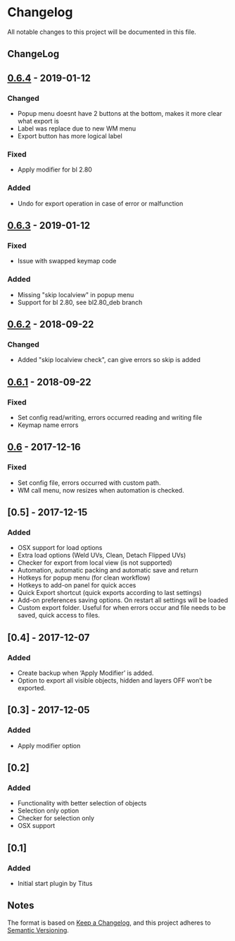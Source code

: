 # Changelog
All notable changes to this project will be documented in this file.

ChangeLog
---------
## [0.6.4] - 2019-01-12
### Changed
- Popup menu doesnt have 2 buttons at the bottom, makes it more clear what export is
- Label was replace due to new WM menu
- Export button has more logical label

### Fixed
- Apply modifier for bl 2.80

### Added
- Undo for export operation in case of error or malfunction

## [0.6.3] - 2019-01-12
### Fixed
- Issue with swapped keymap code

### Added
- Missing "skip localview" in popup menu
- Support for bl 2.80, see bl2.80_deb branch

## [0.6.2] - 2018-09-22
### Changed
- Added "skip localview check", can give errors so skip is added

## [0.6.1] - 2018-09-22
### Fixed
- Set config read/writing, errors occurred reading and writing file
- Keymap name errors

## [0.6] - 2017-12-16
### Fixed
- Set config file, errors occurred with custom path.
- WM call menu, now resizes when automation is checked.

## [0.5] - 2017-12-15
### Added
- OSX support for load options
- Extra load options (Weld UVs, Clean, Detach Flipped UVs)
- Checker for export from local view (is not supported)
- Automation, automatic packing and automatic save and return
- Hotkeys for popup menu (for clean workflow)
- Hotkeys to add-on panel for quick acces
- Quick Export shortcut (quick exports according to last settings)
- Add-on preferences saving options. On restart all settings will be loaded
- Custom export folder. Useful for when errors occur and file needs to be saved, quick access to files.

## [0.4] - 2017-12-07
### Added
- Create backup when ‘Apply Modifier’ is added.
- Option to export all visible objects, hidden and layers OFF won’t be exported.

## [0.3] - 2017-12-05
### Added
- Apply modifier option

## [0.2]
### Added
- Functionality with better selection of objects
- Selection only option
- Checker for selection only
- OSX support

## [0.1]
### Added
- Initial start plugin by Titus

## Notes
The format is based on [Keep a Changelog](https://keepachangelog.com/en/1.0.0/),
and this project adheres to [Semantic Versioning](https://semver.org/spec/v2.0.0.html).

[0.6.4]:https://github.com/schroef/uvlayout_bridge/releases/tag/v0.6.4
[0.6.3]:https://github.com/schroef/uvlayout_bridge/releases/tag/v0.6.3
[0.6.2]:https://github.com/schroef/uvlayout_bridge/releases/tag/v0.6.2
[0.6.1]:https://github.com/schroef/uvlayout_bridge/releases/tag/v0.6.1
[0.6]:https://github.com/schroef/uvlayout_bridge/releases/tag/v0.6
